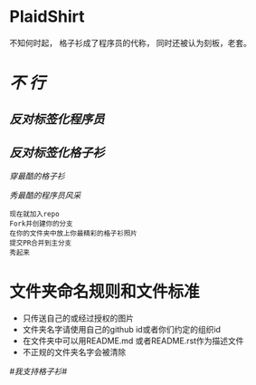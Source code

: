 # PlaidShirt

不知何时起，
格子衫成了程序员的代称，
同时还被认为刻板，老套。

# ***不 行***

## *反对标签化程序员*
## *反对标签化格子衫*

*穿最酷的格子衫*

*秀最酷的程序员风采*

````
现在就加入repo
Fork并创建你的分支
在你的文件夹中放上你最精彩的格子衫照片
提交PR合并到主分支
秀起来
````

# 文件夹命名规则和文件标准

- 只传送自己的或经过授权的图片
- 文件夹名字请使用自己的github id或者你们约定的组织id
- 在文件夹中可以用README.md 或者README.rst作为描述文件
- 不正规的文件夹名字会被清除

*#我支持格子衫#*

